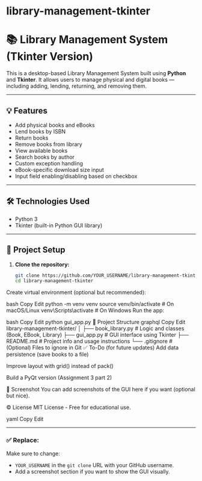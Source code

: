 # library-management-tkinter
# 📚 Library Management System (Tkinter Version)

This is a desktop-based Library Management System built using **Python** and **Tkinter**. It allows users to manage physical and digital books — including adding, lending, returning, and removing them.

---

## 💡 Features

- Add physical books and eBooks
- Lend books by ISBN
- Return books
- Remove books from library
- View available books
- Search books by author
- Custom exception handling
- eBook-specific download size input
- Input field enabling/disabling based on checkbox

---

## 🛠 Technologies Used

- Python 3
- Tkinter (built-in Python GUI library)

---

## 🔧 Project Setup

1. **Clone the repository:**
   ```bash
   git clone https://github.com/YOUR_USERNAME/library-management-tkinter.git
   cd library-management-tkinter
Create virtual environment (optional but recommended):

bash
Copy
Edit
python -m venv venv
source venv/bin/activate      # On macOS/Linux
venv\Scripts\activate         # On Windows
Run the app:

bash
Copy
Edit
python gui_app.py
📁 Project Structure
graphql
Copy
Edit
library-management-tkinter/
│
├── book_library.py       # Logic and classes (Book, EBook, Library)
├── gui_app.py            # GUI interface using Tkinter
├── README.md             # Project info and usage instructions
└── .gitignore            # (Optional) Files to ignore in Git
✅ To-Do (for future updates)
Add data persistence (save books to a file)

Improve layout with grid() instead of pack()

Build a PyQt version (Assignment 3 part 2)

📸 Screenshot
You can add screenshots of the GUI here if you want (optional but nice).

© License
MIT License - Free for educational use.

yaml
Copy
Edit

---

### ✅ Replace:
Make sure to change:
- `YOUR_USERNAME` in the `git clone` URL with your GitHub username.
- Add a screenshot section if you want to show the GUI visually.


